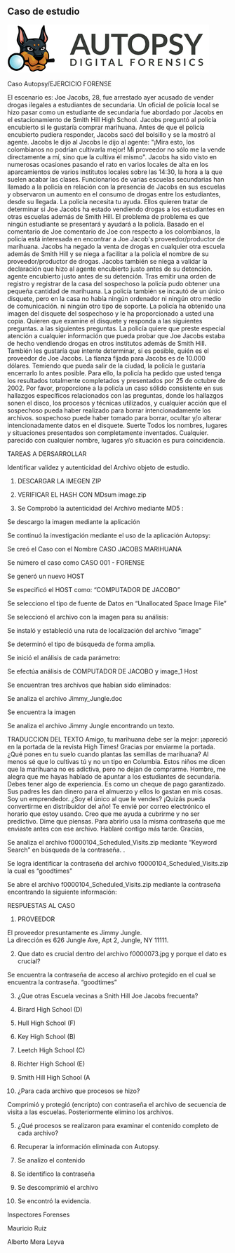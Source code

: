 ## Caso de estudio
![Albeto Mera](Autopsy.png)

Caso Autopsy/EJERCICIO FORENSE

El escenario es: Joe Jacobs, 28, fue arrestado ayer acusado de vender drogas ilegales a estudiantes de secundaria. Un oficial de policía local se hizo pasar como un estudiante de secundaria fue abordado por Jacobs en el estacionamiento de Smith Hill High School. Jacobs preguntó al policía encubierto si le gustaría comprar marihuana. Antes de que el policía encubierto pudiera responder, Jacobs sacó del bolsillo y se la mostró al agente.  Jacobs le dijo al Jacobs le dijo al agente: "¡Mira esto, los colombianos no podrían cultivarla mejor! Mi proveedor no sólo me la vende directamente a mí, sino que la cultiva él mismo". 
Jacobs ha sido visto en numerosas ocasiones pasando el rato en varios locales de alta en los aparcamientos de varios institutos locales sobre las 14:30, la hora a la que suelen acabar las clases. Funcionarios de varias escuelas secundarias han llamado a la policía en relación con la presencia de Jacobs en sus escuelas y observaron un aumento en el consumo de drogas entre los estudiantes, desde su llegada.
La policía necesita tu ayuda. Ellos quieren tratar de determinar si Joe Jacobs ha estado vendiendo drogas a los estudiantes en otras escuelas además de Smith Hill. El problema de problema es que ningún estudiante se presentará y ayudará a la policía. Basado en el comentario de Joe comentario de Joe con respecto a los colombianos, la policía está interesada en encontrar a Joe Jacob's proveedor/productor de marihuana. 
Jacobs ha negado la venta de drogas en cualquier otra escuela además de Smith Hill y se niega a facilitar a la policía el nombre de su proveedor/productor de drogas. Jacobs también se niega a validar la declaración que hizo al agente encubierto justo antes de su detención. agente encubierto justo antes de su detención. Tras emitir una orden de registro y registrar de la casa del sospechoso la policía pudo obtener una pequeña cantidad de marihuana. La policía también se incautó de un único disquete, pero en la casa no había ningún ordenador ni ningún otro medio de comunicación. ni ningún otro tipo de soporte. 
La policía ha obtenido una imagen del disquete del sospechoso y le ha proporcionado a usted una copia. Quieren que examine el disquete y responda a las siguientes preguntas. a las siguientes preguntas. La policía quiere que preste especial atención a cualquier información que pueda probar que Joe Jacobs estaba de hecho vendiendo drogas en otros institutos además de Smith Hill.  También les gustaría que intente determinar, si es posible, quién es el proveedor de Joe Jacobs.
La fianza fijada para Jacobs es de 10.000 dólares. Temiendo que pueda salir de la ciudad, la policía le gustaría encerrarlo lo antes posible. Para ello, la policía ha pedido que usted tenga los resultados totalmente completados y presentados por 25 de octubre de 2002. Por favor, proporcione a la policía un caso sólido consistente en sus hallazgos específicos relacionados con las preguntas, donde los hallazgos sonen el disco, los procesos y técnicas utilizados, y cualquier acción que el sospechoso pueda haber realizado para borrar intencionadamente los archivos. sospechoso puede haber tomado para borrar, ocultar y/o alterar intencionadamente datos en el disquete. Suerte
Todos los nombres, lugares y situaciones presentados son completamente inventados. Cualquier.
parecido con cualquier nombre, lugares y/o situación es pura coincidencia.



TAREAS A DERSARROLLAR





















Identificar validez y autenticidad del Archivo objeto de estudio.

1.	DESCARGAR LA IMEGEN ZIP
2.	VERIFICAR EL HASH CON MDsum image.zip


 

1.	Se Comprobó la autenticidad del Archivo mediante MD5 :  
 


Se descargo la imagen mediante la aplicación 

 
Se continuó  la investigación mediante el uso de la  aplicación Autopsy:
 

Se creó el Caso con el Nombre CASO JACOBS MARIHUANA
 










Se número el caso como CASO 001 - FORENSE
 

Se generó un nuevo HOST 
 




Se especificó el HOST como: “COMPUTADOR DE JACOBO”
 

Se selecciono el tipo de fuente de Datos en “Unallocated Space Image File”
 

Se seleccionó el archivo con la imagen para su análisis:
 

Se instaló y estableció una ruta de localización del archivo “image”
 


Se determinó el tipo de búsqueda de forma amplia. 

 


Se inició el análisis de cada parámetro:
 


Se efectúa análisis de COMPUTADOR DE JACOBO y image_1 Host
 

Se encuentran tres archivos que habían sido eliminados:
 
Se analiza el archivo Jimmy_Jungle.doc
 


Se encuentra la imagen 

 



Se analiza el archivo Jimmy Jungle encontrando un texto.
 


 

TRADUCCION DEL TEXTO
Amigo, tu marihuana debe ser la mejor: ¡apareció en la portada de la revista High Times! Gracias por enviarme la portada. ¿Qué pones en tu suelo cuando plantas las semillas de marihuana? Al menos sé que lo cultivas tú y no un tipo en Columbia.
Estos niños me dicen que la marihuana no es adictiva, pero no dejan de comprarme. Hombre, me alegra que me hayas hablado de apuntar a los estudiantes de secundaria. Debes tener algo de experiencia. Es como un cheque de pago garantizado. Sus padres les dan dinero para el almuerzo y ellos lo gastan en mis cosas. Soy un emprendedor. ¿Soy el único al que le vendes? ¡Quizás pueda convertirme en distribuidor del año!
Te envié por correo electrónico el horario que estoy usando. Creo que me ayuda a cubrirme y no ser predictivo. Dime que piensas. Para abrirlo usa la misma contraseña que me enviaste antes con ese archivo. Hablaré contigo más tarde.
Gracias,

 

Se analiza el archivo f0000104_Scheduled_Visits.zip mediante “Keyword Search” en búsqueda de la contraseña.
. 





Se logra identificar la contraseña del archivo f0000104_Scheduled_Visits.zip la cual es “goodtimes”
 


Se abre el archivo f0000104_Scheduled_Visits.zip mediante la contraseña encontrando la siguiente información:

 








RESPUESTAS AL CASO

1.	PROVEEDOR 

El proveedor presuntamente es Jimmy Jungle.     
La dirección es 626 Jungle Ave, Apt 2, Jungle, NY 11111.

2.	Que dato es crucial dentro del  archivo f0000073.jpg  y porque el dato es crucial?


Se encuentra la contraseña de acceso al archivo protegido en el cual se encuentra la contraseña.    “goodtimes”

 

3.	¿Que otras Escuela vecinas a Snith Hill Joe Jacobs frecuenta?

1.	Birard High School (D)
2.	Hull High School (F)
3.	Key High School (B)
4.	Leetch High School (C) 
5.	Richter High School (E)
6.	Smith Hill High School (A

4.	¿Para cada archivo que procesos se hizo?

Comprimió y protegió (encripto) con contraseña el archivo de secuencia de visita a las escuelas. Posteriormente elimino los archivos.

5.	¿Qué procesos se realizaron para examinar el contenido completo de cada archivo?

1.	Recuperar la información eliminada con Autopsy.
2.	Se analizo el contenido
3.	Se identifico la contraseña 
4.	Se descomprimió el archivo
5.	Se encontró la evidencia.





Inspectores Forenses





Mauricio Ruiz



Alberto Mera Leyva




